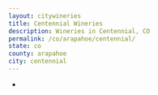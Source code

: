```yaml
---
layout: citywineries
title: Centennial Wineries
description: Wineries in Centennial, CO
permalink: /co/arapahoe/centennial/
state: co
county: arapahoe
city: centennial
---
```

-
